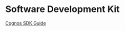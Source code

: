 # Software Development Kit

<a href="https://www.ibm.com/support/knowledgecenter/en/SSEP7J_11.0.0/com.ibm.swg.ba.cognos.ca_dg_sdk.doc/c_introduction_sdk.html#id_Introduction_sdk">Cognos SDK Guide</a>

<dl>
  <dt></dt>
  <dd></dd>
</dl>

